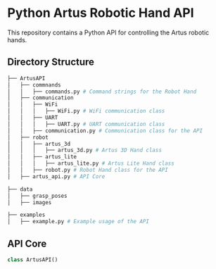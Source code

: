 # Python Artus Robotic Hand API
This repository contains a Python API for controlling the Artus robotic hands.

## Directory Structure
```bash
├── ArtusAPI
│   ├── commnands
│   │   ├── commands.py # Command strings for the Robot Hand
│   ├── communication
│   │   ├── WiFi
│   │   │   ├── WiFi.py # WiFi communication class
│   │   ├── UART
│   │   │   ├── UART.py # UART communication class
│   │   ├── communication.py # Communication class for the API
│   ├── robot
│   │   ├── artus_3d
│   │   │   ├── artus_3d.py # Artus 3D Hand class
│   │   ├── artus_lite
│   │   │   ├── artus_lite.py # Artus Lite Hand class
│   │   ├── robot.py # Robot Hand class for the API
│   ├── artus_api.py # API Core

├── data
│   ├── grasp_poses
│   ├── images

├── examples
│   ├── example.py # Example usage of the API
```

## API Core
```python
class ArtusAPI()
```
